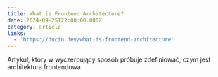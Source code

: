 ```yaml
---
title: What is Frontend Architecture?
date: 2024-09-25T22:00:00.000Z
category: article
links:
  - 'https://ducin.dev/what-is-frontend-architecture'
---
```


Artykuł, który w wyczerpujący sposób próbuje zdefiniować, czym jest architektura frontendowa.
